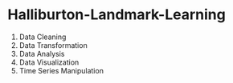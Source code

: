 # Halliburton-Landmark-Learning

1. Data Cleaning
2. Data Transformation
3. Data Analysis
4. Data Visualization
5. Time Series Manipulation 
